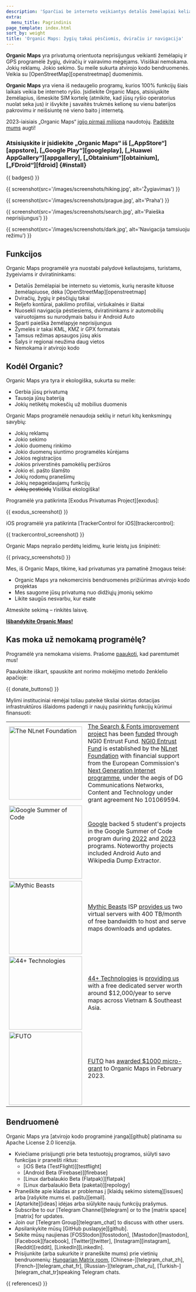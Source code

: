 ```yaml
---
description: 'Sparčiai be interneto veikiantys detalūs žemėlapiai keliautojams, turistams, vairuotojams, žygeiviams ir dviratininkams, sukurti MapsWithMe (Maps.Me) programėlės įkūrėjų.'
extra:
  menu_title: Pagrindinis
page_template: index.html
sort_by: weight
title: 'Organic Maps: žygių takai pėsčiomis, dviračiu ir navigacija'
---
```


**Organic Maps** yra privatumą orientuota neprisijungus veikianti žemėlapių ir GPS programėlė žygių, dviračių ir vairavimo mėgėjams. Visiškai nemokama. Jokių reklamų. Jokio sekimo. Su meile sukurta atvirojo kodo bendruomenės. Veikia su [OpenStreetMap][openstreetmap] duomenimis.

**Organic Maps** yra viena iš nedaugelio programų, kurios 100% funkcijų šiais laikais veikia be interneto ryšio. Įsidiekite Organic Maps, atsisiųskite žemėlapius, išmeskite SIM kortelę (atmikite, kad jūsų ryšio operatorius nuolat seka jus) ir išvykite į savaitės trukmės kelionę su vienu baterijos pakrovimu ir neišsiuntę nė vieno baito į internetą.

2023-iaisiais „Organic Maps“ [įgijo pirmąjį milijoną](@/news/2023-12-23/281/index.md) naudotojų. [Padėkite mums](@/donate/index.md) augti!

### Atsisiųskite ir įsidiekite „Organic Maps“ iš [„AppStore“][appstore], [„Google Play“][googleplay], [„Huawei AppGallery“][appgallery], [„Obtainium“][obtainium], [„FDroid“][fdroid] {#install}

{{ badges() }}

{{ screenshot(src='/images/screenshots/hiking.jpg', alt='Žygiavimas') }}

{{ screenshot(src='/images/screenshots/prague.jpg', alt='Praha') }}

{{ screenshot(src='/images/screenshots/search.jpg', alt='Paieška
neprisijungus') }}

{{ screenshot(src='/images/screenshots/dark.jpg', alt='Navigacija tamsiuoju
režimu') }}

## Funkcijos

Organic Maps programėlė yra nuostabi palydovė keliautojams, turistams,
žygeiviams ir dviratininkams:

- Detalūs žemėlapiai be interneto su vietomis, kurių nerasite kituose
  žemėlapiuose, dėka [OpenStreetMap][openstreetmap]
- Dviračių, žygių ir pėsčiųjų takai
- Reljefo kontūrai, pakilimo profiliai, viršukalnės ir šlaitai
- Nuosekli navigacija pėstiesiems, dviratininkams ir automobilių
  vairuotojams su nurodymais balsu ir Android Auto
- Sparti paieška žemėlapyje neprisijungus
- Žymelės ir takai KML, KMZ ir GPX formatais
- Tamsus režimas apsaugos jūsų akis
- Šalys ir regionai neužima daug vietos
- Nemokama ir atvirojo kodo

## Kodėl Organic?

Organic Maps yra tyra ir ekologiška, sukurta su meile:

- Gerbia jūsų privatumą
- Tausoja jūsų bateriją
- Jokių netikėtų mokesčių už mobilius duomenis

Organic Maps programėlė nenaudoja seklių ir neturi kitų kenksmingų savybių:

- Jokių reklamų
- Jokio sekimo
- Jokio duomenų rinkimo
- Jokio duomenų siuntimo programėlės kūrėjams
- Jokios registracijos
- Jokios priverstinės pamokėlių peržiūros
- Jokio el. pašto šlamšto
- Jokių rodomų pranešimų
- Jokių nepageidaujamų funkcijų
- ~~Jokių pesticidų~~ Visiškai ekologiška!

Programėlė yra patikrinta [Exodus Privatumas Project][exodus]:

{{ exodus_screenshot() }}

iOS programėlė yra patikrinta [TrackerControl for iOS][trackercontrol]:

{{ trackercontrol_screenshot() }}

Organic Maps neprašo perdėtų leidimų, kurie leistų jus šnipinėti:

{{ privacy_screenshots() }}

Mes, iš Organic Maps, tikime, kad privatumas yra pamatinė žmogaus teisė:

- Organic Maps yra nekomercinis bendruomenės prižiūrimas atvirojo kodo
  projektas
- Mes saugome jūsų privatumą nuo didžiųjų įmonių sekimo
- Likite saugūs nesvarbu, kur esate

Atmeskite sekimą – rinkitės laisvę.

**[Išbandykite Organic Maps!](#install)**

## Kas moka už nemokamą programėlę?

Programėlė yra nemokama visiems. Prašome [paaukoti](@/donate/index.md), kad
paremtumėt mus!

Paaukokite iškart, spauskite ant norimo mokėjimo metodo ženklelio apačioje:

{{ donate_buttons() }}

Mylimi instituciniai rėmėjai toliau pateikė tiksliai skirtas dotacijas infrastruktūros išlaidoms padengti ir naujų pasirinktų funkcijų kūrimui finansuoti:

<table style="border-spacing: 20px">
  <tr>
    <td>
      <a href="https://nlnet.nl/"><img src="{{ base_url() }}/sponsors/nlnet.svg" alt="The NLnet Foundation" width="200px"></a>
    </td>
    <td>
      <a href="https://github.com/organicmaps/organicmaps/milestone/7">The Search & Fonts improvement project</a> has been <a href="https://nlnet.nl/project/OrganicMaps/">funded</a> through NGI0 Entrust Fund. <a href="https://nlnet.nl/entrust/">NGI0 Entrust Fund</a> is established by the <a href="https://nlnet.nl/">NLnet Foundation</a> with financial support from the European Commission's <a href="https://www.ngi.eu/">Next Generation Internet programme</a>, under the aegis of DG Communications Networks, Content and Technology under grant agreement No 101069594.
    </td>
  </tr>
  <tr>
    <td>
      <a href="https://summerofcode.withgoogle.com/"><img src="{{ base_url() }}/sponsors/gsoc.svg" alt="Google Summer of Code" width="200px"></a>
    </td>
    <td>
      <a href="https://summerofcode.withgoogle.com/">Google</a> backed 5 student's projects in the Google Summer of Code program during <a href="https://summerofcode.withgoogle.com/programs/2022/organizations/organic-maps">2022</a> and <a href="https://summerofcode.withgoogle.com/programs/2023/organizations/organic-maps">2023</a> programs. Noteworthy projects included Android Auto and Wikipedia Dump Extractor.
    </td>
  </tr>
  <tr>
    <td>
      <a href="https://www.mythic-beasts.com/"><img src="{{ base_url() }}/sponsors/mythic-beasts.png" alt="Mythic Beasts" width="200px"></a>
    </td>
    <td>
      <a href="https://www.mythic-beasts.com/">Mythic Beasts</a> ISP <a href="https://www.mythic-beasts.com/blog/2021/10/06/improving-the-world-bit-by-expensive-bit/">provides us</a> two virtual servers with 400 TB/month of free bandwidth to host and serve maps downloads and updates.
    </td>
  </tr>
  <tr>
    <td>
      <a href="https://44plus.vn"><img src="{{ base_url() }}/sponsors/44plus.svg" alt="44+ Technologies" width="200px"></a>
    </td>
    <td>
      <a href="https://44plus.vn">44+ Technologies</a> is <a href="https://44plus.vn/organicmaps">providing us </a>with a free dedicated server worth around $12,000/year to serve maps across Vietnam & Southeast Asia.
    </td>
  </tr>
  <tr>
    <td>
      <a href="https://futo.org"><img src="{{ base_url() }}/sponsors/futo.svg" alt="FUTO" width="200px"></a>
    </td>
    <td>
      <a href="https://futo.org">FUTO</a> has <a href="https://www.youtube.com/watch?v=fJJclgBHrEw">awarded $1000 micro-grant</a> to Organic Maps in February 2023.
    </td>
  </tr>
</table>

## Bendruomenė

Organic Maps yra [atvirojo kodo programinė įranga][github] platinama su
Apache License 2.0 licenzija.

- Kviečiame prisijungti prie beta testuotojų programos, siūlyti savo
  funkcijas ir pranešti riktus:
  * [iOS Beta (TestFlight)][testflight]
  * [Android Beta (Firebase)][firebase]
  * [Linux darbalaukio Beta (Flatpak)][flatpak]
  * [Linux darbalaukio Beta (paketai)][repology]
- Praneškite apie klaidas ar problemas į [klaidų sekimo sistemą][issues] arba [rašykite mums el. paštu][email].
- [Aptarkite][ideas] idėjas arba siūlykite naujų funkcijų prašymus.
- Subscribe to our [Telegram Channel][telegram] or to the [matrix
  space][matrix] for updates.
- Join our [Telegram Group][telegram_chat] to discuss with other users.
- Apsilankykite mūsų [GitHub puslapyje][github].
- Sekite mūsų naujienas [FOSStodon][fosstodon], [Mastodon][mastodon],
  [Facebook][facebook], [Twitter][twitter], [Instagram][instagram],
  [Reddit][reddit], [LinkedIn][LinkedIn].
- Prisijunkite (arba sukurkite ir praneškite mums) prie vietinių bendruomenių: [Hungarian Matrix
  room](https://matrix.to/#/#organicmapstranslate_hu:matrix.org),
  [Chinese-][telegram_chat_zh], [French-][telegram_chat_fr],
  [Russian-][telegram_chat_ru], [Turkish-][telegram_chat_tr]speaking
  Telegram chats.

[fork]: https://en.wikipedia.org/wiki/Fork_(software_development)

{{ references() }}
